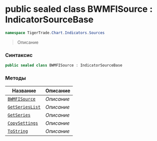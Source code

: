 
# public sealed class BWMFISource : IndicatorSourceBase
```csharp
namespace TigerTrade.Chart.Indicators.Sources
```



> Описание

### Синтаксис
```csharp
public sealed class BWMFISource : IndicatorSourceBase
```


### Методы
| Название | Описание |
| --- | --- |
| [`BWMFISource`](./BWMFISource.cs/Методы/BWMFISource.md) | *Описание* |
| [`GetSeriesList`](./BWMFISource.cs/Методы/GetSeriesList.md) | *Описание* |
| [`GetSeries`](./BWMFISource.cs/Методы/GetSeries.md) | *Описание* |
| [`CopySettings`](./BWMFISource.cs/Методы/CopySettings.md) | *Описание* |
| [`ToString`](./BWMFISource.cs/Методы/ToString.md) | *Описание* |



